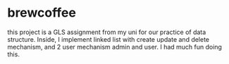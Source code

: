 # brewcoffee
this project is a GLS assignment from my uni for our practice of data structure. Inside, I implement linked list with create update and delete mechanism, and 2 user mechanism admin and user. I had much fun doing this.
